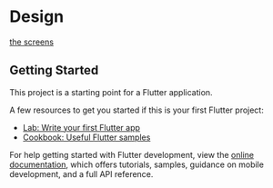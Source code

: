 # Design

<a href="https://drive.google.com/drive/folders/1cNYEhrmMh0gdQUQr4UBof41_XoTgdHmF?usp=sharing">the screens</a>

## Getting Started

This project is a starting point for a Flutter application.

A few resources to get you started if this is your first Flutter project:

- [Lab: Write your first Flutter app](https://docs.flutter.dev/get-started/codelab)
- [Cookbook: Useful Flutter samples](https://docs.flutter.dev/cookbook)

For help getting started with Flutter development, view the
[online documentation](https://docs.flutter.dev/), which offers tutorials,
samples, guidance on mobile development, and a full API reference.
